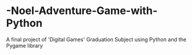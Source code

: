 # -Noel-Adventure-Game-with-Python
A final project of 'Digital Games' Graduation Subject using Python and the Pygame library
